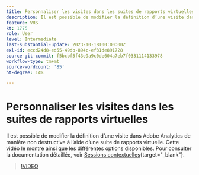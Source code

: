 ```yaml
---
title: Personnaliser les visites dans les suites de rapports virtuelles
description: Il est possible de modifier la définition d’une visite dans Adobe Analytics de manière non destructive à l’aide d’une suite de rapports virtuelle. Cette vidéo le montre ainsi que les différentes options disponibles.
feature: VRS
kt: 1775
role: User
level: Intermediate
last-substantial-update: 2023-10-18T00:00:00Z
exl-id: eccd24d8-ed55-49db-894c-ef31de891728
source-git-commit: f5bcbf5f43e9a9c0de604a7eb7f0331114133978
workflow-type: tm+mt
source-wordcount: '85'
ht-degree: 14%

---
```


# Personnaliser les visites dans les suites de rapports virtuelles

Il est possible de modifier la définition d’une visite dans Adobe Analytics de manière non destructive à l’aide d’une suite de rapports virtuelle. Cette vidéo le montre ainsi que les différentes options disponibles. Pour consulter la documentation détaillée, voir [Sessions contextuelles](https://experienceleague.adobe.com/docs/analytics/components/virtual-report-suites/vrs-mobile-visit-processing.html?lang=fr){target="_blank"}.

>[!VIDEO](https://video.tv.adobe.com/v/3428473/?quality=12&learn=on&captions=fre_fr)

